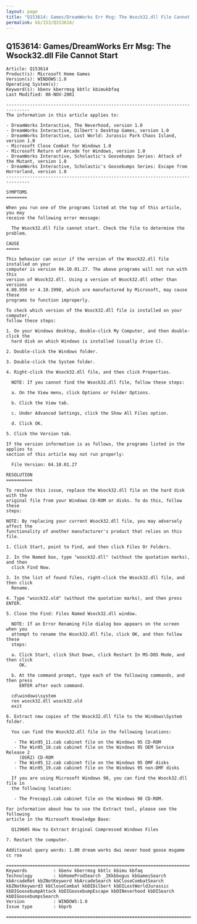 ```yaml
---
layout: page
title: "Q153614: Games/DreamWorks Err Msg: The Wsock32.dll File Cannot Start"
permalink: kb/153/Q153614/
---
```


## Q153614: Games/DreamWorks Err Msg: The Wsock32.dll File Cannot Start

	Article: Q153614
	Product(s): Microsoft Home Games
	Version(s): WINDOWS:1.0
	Operating System(s): 
	Keyword(s): kbenv kberrmsg kbtlc kbimukbfaq
	Last Modified: 08-NOV-2001
	
	-------------------------------------------------------------------------------
	The information in this article applies to:
	
	- DreamWorks Interactive, The Neverhood, version 1.0 
	- DreamWorks Interactive, Dilbert's Desktop Games, version 1.0 
	- DreamWorks Interactive, Lost World: Jurassic Park Chaos Island, version 1.0 
	- Microsoft Close Combat for Windows 1.0 
	- Microsoft Return of Arcade for Windows, version 1.0 
	- DreamWorks Interactive, Scholastic's Goosebumps Series: Attack of the Mutant, version 1.0 
	- DreamWorks Interactive, Scholastic's Goosebumps Series: Escape from Horrorland, version 1.0 
	-------------------------------------------------------------------------------
	
	SYMPTOMS
	========
	
	When you run one of the programs listed at the top of this article, you may
	receive the following error message:
	
	  The Wsock32.dll file cannot start. Check the file to determine the problem.
	
	CAUSE
	=====
	
	This behavior can occur if the version of the Wsock32.dll file installed on your
	computer is version 04.10.01.27. The above programs will not run with this
	version of Wsock32.dll. Using a version of Wsock32.dll other than versions
	4.00.950 or 4.10.1998, which are manufactured by Microsoft, may cause these
	programs to function improperly.
	
	To check which version of the Wsock32.dll file is installed on your computer,
	follow these steps:
	
	1. On your Windows desktop, double-click My Computer, and then double-click the
	  hard disk on which Windows is installed (usually drive C).
	
	2. Double-click the Windows folder.
	
	3. Double-click the System folder.
	
	4. Right-click the Wsock32.dll file, and then click Properties.
	
	  NOTE: If you cannot find the Wsock32.dll file, follow these steps:
	
	  a. On the View menu, click Options or Folder Options.
	
	  b. Click the View tab.
	
	  c. Under Advanced Settings, click the Show All Files option.
	
	  d. Click OK.
	
	5. Click the Version tab.
	
	If the version information is as follows, the programs listed in the applies to
	section of this article may not run properly:
	
	  File Version: 04.10.01.27
	
	RESOLUTION
	==========
	
	To resolve this issue, replace the Wsock32.dll file on the hard disk with the
	original file from your Windows CD-ROM or disks. To do this, follow these
	steps:
	
	NOTE: By replacing your current Wsock32.dll file, you may adversely affect the
	functionality of another manufacturer's product that relies on this file.
	
	1. Click Start, point to Find, and then click Files Or Folders.
	
	2. In the Named box, type "wsock32.dll" (without the quotation marks), and then
	  click Find Now.
	
	3. In the list of found files, right-click the Wsock32.dll file, and then click
	  Rename.
	
	4. Type "wsock32.old" (without the quotation marks), and then press ENTER.
	
	5. Close the Find: Files Named Wsock32.dll window.
	
	  NOTE: If an Error Renaming File dialog box appears on the screen when you
	  attempt to rename the Wsock32.dll file, click OK, and then follow these
	  steps:
	
	  a. Click Start, click Shut Down, click Restart In MS-DOS Mode, and then click
	     OK.
	
	  b. At the command prompt, type each of the following commands, and then press
	     ENTER after each command.
	
	  cd\windows\system
	  ren wsock32.dll wsock32.old
	  exit
	
	6. Extract new copies of the Wsock32.dll file to the Windows\System folder.
	
	  You can find the Wsock32.dll file in the following locations:
	
	   - The Win95_11.cab cabinet file on the Windows 95 CD-ROM
	   - The Win95_18.cab cabinet file on the Windows 95 OEM Service Release 2
	     (OSR2) CD-ROM
	   - The Win95_12.cab cabinet file on the Windows 95 DMF disks
	   - The Win95_19.cab cabinet file on the Windows 95 non-DMF disks
	
	  If you are using Microsoft Windows 98, you can find the Wsock32.dll file in
	  the following location:
	
	   - The Precopy1.cab cabinet file on the Windows 98 CD-ROM.
	
	For information about how to use the Extract tool, please see the following
	article in the Microsoft Knowledge Base:
	
	  Q129605 How to Extract Original Compressed Windows Files
	
	7. Restart the computer.
	
	Additional query words: 1.00 dream works dwi never hood goose msgame cc roa
	
	======================================================================
	Keywords          : kbenv kberrmsg kbtlc kbimu kbfaq
	Technology        : kbHomeProdSearch _IKkbbogus kbGamesSearch kbArcadeRet kbZNotKeyword kbArcadeSearch kbCloseCombatSearch kbZNotKeyword3 kbCloseCombat kbDIDilbert kbDILostWorldJurassic kbDIGoosebumpAttack kbDIGoosebumpEscape kbDINeverhood kbDISearch kbDIGoosebumpsSearch
	Version           : WINDOWS:1.0
	Issue type        : kbprb
	
	=============================================================================
	
